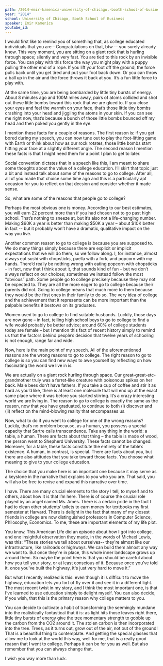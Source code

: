```yaml
---
path: /2014-emir-kamenica-university-of-chicago,-booth-school-of-business
year: "2014"
school: University of Chicago, Booth School of Business
speaker: Emir Kamenica
youtube_id: 
---
```


I would first like to remind you of something that, as college educated individuals that you are – Congratulations on that, btw -- you surely already know. This very moment, you are sitting on a giant rock that is hurling through space; silently and very fast. You are tied to this rock by an invisible force. You can play with this force the way you might play with a puppy pulling the other end of a rope. If you lift your foot off the ground, the force pulls back until you get tired and put your foot back down. Or you can throw a ball up in the air and the force throws it back at you. It’s a fun little force to play with.

At the same time, you are being bombarded by little tiny bursts of energy. About 8 minutes ago and 100M miles away, pairs of atoms collided and shot out these little bombs toward this rock that we are glued to. If you close your eyes and feel the warmth on your face, that’s those little tiny bombs crashing into your head and jiggling the atoms in your skin. If you can see me right now, that’s because a bunch of those little bombs bounced off my head and then poked you gently in the eye.

I mention these facts for a couple of reasons. The first reason is: if you get bored during my speech, you can now tune out to play the foot-lifting game with Earth or think about how as our rock rotates, those little bombs start hitting your face at a slightly different angle. The second reason I mention these facts is that I might need them for a point I plan to get to later.

Social convention dictates that in a speech like this, I am meant to share some thoughts about the value of a college education. I’ll skirt that topic just a bit and instead talk about some of the reasons to go to college. After all, all of you made that choice some time ago and this is a particularly apt occasion for you to reflect on that decsion and consider whether it made sense.

So, what are some of the reasons that people go to college?

Perhaps the most obvious one is money. According to our best estimates, you will earn 22 percent more than if you had chosen not to go past high school. That’s nothing to sneeze at, but it’s also not a life-changing number. Making $60K a year is better than making $50K a year – about $10K better in fact -- but it probably won’t have a dramatic, qualitative impact on the way you live.

Another common reason to go to college is because you are supposed to. We do many things simply because there are explicit or implicit expectations that we will do them, so we follow along. I, for instance, almost always eat sushi with chopsticks, paella with a fork, and popcorn with my hands. There’d really be nothing wrong with eating popcorn with chopsticks – in fact, now that I think about it, that sounds kind of fun – but we don’t always reflect on our choices; sometimes we instead follow the most “obvious” path.
Some people go to college precisely because they may not be expected to. They are all the more eager to go to college because their parents did not. Going to college means that much more to them because they would be the first ones in their family to do so. The very idea of college and the achievement that it represents can be more important than the palpable benefits it bestows on its graduates.

Women used to go to college to find suitable husbands. Luckily, those days are now gone – in fact, telling high school boys to go to college to find a wife would probably be better advice; around 60% of college students today are female – but I mention this fact of recent history simply to remind us that the factors behind people’s decision that twelve years of schooling is not enough, range far and wide.

Now, here is the main point of my speech. All of the aforementioned reasons are the wrong reasons to go to college. The right reason to go to college is so you can find new ways to awe yourself by reflecting on how fascinating the world we live in is.

We are actually on a giant rock hurling through space. Our great-great-etc-grandmother truly was a ferret-like creature with poisonous spikes on her back. Male bees don’t have fathers. If you take a cup of coffee and stir it as hard as you’d like, there is at least one molecule that will end up at the exact same place where it was before you started stirring. It’s a crazy interesting world we are living in. The reason to go to college is exactly the same as the reason, now that you have graduated, to continue to both (i) discover and (ii) reflect on the mind-blowing reality that encompasses us.

Now, what to do if you went to college for one of the wrong reasons? Luckily, that’s no problem because, as a human, you possess a special capacity that Sartre calls transcendence. Take any thing in the world: a table, a human. There are facts about that thing – the table is made of wood, the person went to Shepherd University. These facts cannot be changed. Moreover, for a table, these facts constitute the entirety of the table’s existence. A human, in contrast, is special. There are facts about you, but there are also attitudes that you take toward those facts. You choose what meaning to give to your college education.

The choice that you make here is an important one because it may serve as a keystone in the narrative that explains to you who you are. That said, you will also be free to revise and expand this narrative over time.

I have. There are many crucial elements to the story I tell, to myself and to others, about how it is that I’m here. There is of course the crucial role played by an angel named Ms. Ames. There is a certain pride in the fact I had to clean other students’ toilets to earn money for textbooks my first semester at Harvard. There is delight in the fact that many of my closest friends in college are now distinguished professors in Computer Science, Philosophy, Economics. To me, these are important elements of my life plot.

You know, This American Life did an episode about how I got into college, and one insightful observation they made, in the words of Michael Lewis, was this: “These stories we tell about ourselves-- they're almost like our infrastructure, like railroads or highways. We can build them almost any way we want to. But once they're in place, this whole inner landscape grows up around them. So maybe the point here is that you should be careful about how you tell your story, or at least conscious of it. Because once you've told it, once you've built the highway, it's just very hard to move it.”

But what I recently realized is this: even though it is difficult to move the highway, education lets you fort of fly over it and see it in a different light. The most recent twist in my story, and I think the most important one, is that I’ve learned to use education simply to delight myself. You can also decide, if you wish, that this is the primary reason why college matters to you.

You can decide to cultivate a habit of transforming the seemingly mundane into the realistically fantastical that it is: as light hits those leaves right there, little tiny bursts of energy give the tree momentary strength to gobble up the carbon from the CO2 around it. The stolen carbon is then incorporated into the tree. Trees, as it turns out, grow out of the air, not out of the ground! That is a beautiful thing to contemplate. And getting the special glasses that allow me to look at the world this way, well for me, that is a really good reason that I went to college. Perhaps it can be for you as well. But also remember that you can always change that.

I wish you way more than luck.